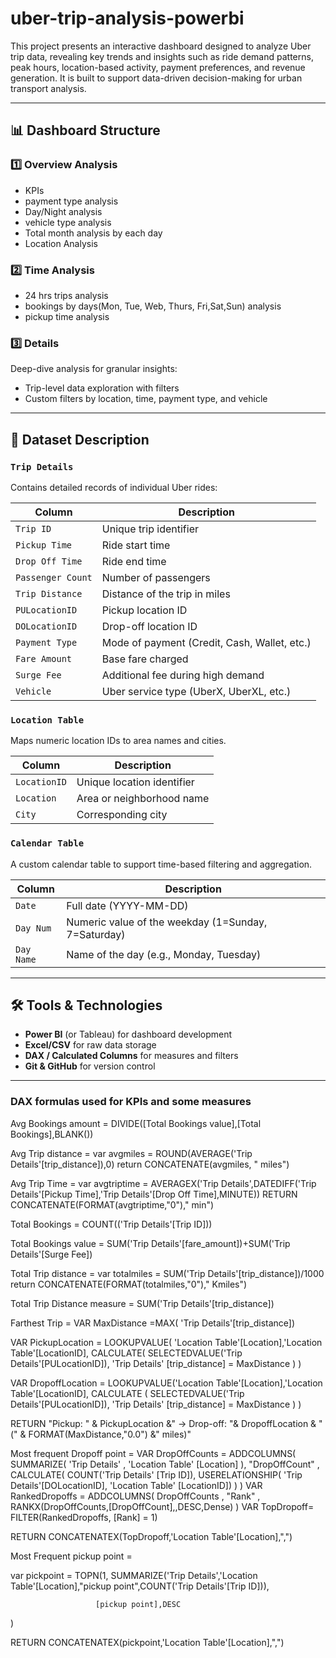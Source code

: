 # uber-trip-analysis-powerbi


This project presents an interactive dashboard designed to analyze Uber trip data, revealing key trends and insights such as ride demand patterns, peak hours, location-based activity, payment preferences, and revenue generation. It is built to support data-driven decision-making for urban transport analysis.

---

## 📊 Dashboard Structure

### 1️⃣ Overview Analysis
- KPIs
- payment type analysis
- Day/Night analysis
- vehicle type analysis
- Total month analysis by each day
- Location Analysis

### 2️⃣ Time Analysis
- 24 hrs trips analysis
- bookings by days(Mon, Tue, Web, Thurs, Fri,Sat,Sun) analysis
- pickup time analysis

### 3️⃣ Details
Deep-dive analysis for granular insights:
- Trip-level data exploration with filters
- Custom filters by location, time, payment type, and vehicle


---

## 🧾 Dataset Description

###  `Trip Details`
Contains detailed records of individual Uber rides:

| Column            | Description |
|------------------|-------------|
| `Trip ID`         | Unique trip identifier |
| `Pickup Time`     | Ride start time |
| `Drop Off Time`   | Ride end time |
| `Passenger Count` | Number of passengers |
| `Trip Distance`   | Distance of the trip in miles |
| `PULocationID`    | Pickup location ID |
| `DOLocationID`    | Drop-off location ID |
| `Payment Type`    | Mode of payment (Credit, Cash, Wallet, etc.) |
| `Fare Amount`     | Base fare charged |
| `Surge Fee`       | Additional fee during high demand |
| `Vehicle`         | Uber service type (UberX, UberXL, etc.) |

###  `Location Table`
Maps numeric location IDs to area names and cities.

| Column       | Description |
|--------------|-------------|
| `LocationID` | Unique location identifier |
| `Location`   | Area or neighborhood name |
| `City`       | Corresponding city |


###  `Calendar Table`
A custom calendar table to support time-based filtering and aggregation.

| Column     | Description |
|------------|-------------|
| `Date`     | Full date (YYYY-MM-DD) |
| `Day Num`  | Numeric value of the weekday (1=Sunday, 7=Saturday) |
| `Day Name` | Name of the day (e.g., Monday, Tuesday) |

---

## 🛠️ Tools & Technologies

- **Power BI** (or Tableau) for dashboard development
- **Excel/CSV** for raw data storage
- **DAX / Calculated Columns** for measures and filters
- **Git & GitHub** for version control

---
### DAX formulas used for KPIs and some measures

Avg Bookings amount = DIVIDE([Total Bookings value],[Total Bookings],BLANK())



Avg Trip distance = 
var avgmiles = ROUND(AVERAGE('Trip Details'[trip_distance]),0)
return 
CONCATENATE(avgmiles, " miles")



Avg Trip Time = 
 var avgtriptime = AVERAGEX('Trip Details',DATEDIFF('Trip Details'[Pickup Time],'Trip Details'[Drop Off Time],MINUTE))
 RETURN
 CONCATENATE(FORMAT(avgtriptime,"0")," min")



Total Bookings = COUNT(('Trip Details'[Trip ID]))



Total Bookings value = SUM('Trip Details'[fare_amount])+SUM('Trip Details'[Surge Fee])



Total Trip distance = 
var totalmiles = SUM('Trip Details'[trip_distance])/1000
return
CONCATENATE(FORMAT(totalmiles,"0")," Kmiles")

Total Trip Distance measure = SUM('Trip Details'[trip_distance])




Farthest Trip = 
VAR MaxDistance =MAX( 'Trip Details'[trip_distance])

VAR PickupLocation =
    LOOKUPVALUE(
        'Location Table'[Location],'Location Table'[LocationID],
        CALCULATE(
            SELECTEDVALUE('Trip Details'[PULocationID]),
            'Trip Details' [trip_distance] = MaxDistance
        )
    )



VAR DropoffLocation =
    LOOKUPVALUE('Location Table'[Location],'Location Table'[LocationID],
        CALCULATE (
            SELECTEDVALUE('Trip Details'[PULocationID]),
            'Trip Details' [trip_distance] = MaxDistance
        )
    )

RETURN
    "Pickup: " & PickupLocation &" -> Drop-off: "& DropoffLocation & " (" & FORMAT(MaxDistance,"0.0") &" miles)"



Most frequent Dropoff point = 
VAR DropOffCounts =
    ADDCOLUMNS(
        SUMMARIZE(
            'Trip Details' ,
            'Location Table' [Location]
        ),
    "DropOffCount" ,
    CALCULATE(
        COUNT('Trip Details' [Trip ID]),
        USERELATIONSHIP( 'Trip Details'[DOLocationID], 'Location Table' [LocationID])
    )
)
VAR RankedDropoffs =
    ADDCOLUMNS(
        DropOffCounts ,
        "Rank" ,
        RANKX(DropOffCounts,[DropOffCount],,DESC,Dense)
    )
VAR TopDropoff=
    FILTER(RankedDropoffs, [Rank] = 1)

RETURN CONCATENATEX(TopDropoff,'Location Table'[Location],",")




Most Frequent pickup point = 

var pickpoint = TOPN(1, 
                       SUMMARIZE('Trip Details','Location Table'[Location],"pickup point",COUNT('Trip Details'[Trip ID])),

                       [pickup point],DESC

)

RETURN CONCATENATEX(pickpoint,'Location Table'[Location],",")

